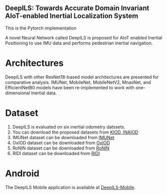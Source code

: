 ## DeepILS: Towards Accurate Domain Invariant AIoT-enabled Inertial Localization System

This is the Pytorch implementation

A novel Neural Network called DeepILS is proposed for AIoT enabled Inertial Positioning to use IMU data and performs pedestrian inertial navigation. 


# Architectures
DeepILS with other ResNet18-based model architectures are presented for comparative analysis. IMUNet, MobileNet, MobileNetV2, MnasNet, and EfficientNetB0 models have been re-implemented to work with one-dimensional Inertial data.

# Dataset
1. DeepILS is evaluated on six inertial odometry datssets.
2. You can download the proposed datasets from [KIOD, INAIOD](https://drive.google.com/file/d/1qtACj3BOiiOi0pgD0BrE8zD5OmH-Xi1A/view?usp=sharing)
3. IMUNet dataset can be downloaded from [IMUNet](https://www.dropbox.com/scl/fi/7o6qr0vexylxhec2u4xoi/IMUNet_dataset.zip?rlkey=h8u5374ow5djg2ybul74q2e5q&dl=0https://www.dropbox.com/scl/fi/7o6qr0vexylxhec2u4xoi/IMUNet_dataset.zip?rlkey=h8u5374ow5djg2ybul74q2e5q&dl=0)
4. OxIOD dataset can be downloaded from [OxIOD](https://drive.google.com/open?id=1UCHY3ENCybcBNyiC2wx1gQEWSLqzJag0)
5. RoNIN dataset can be downloaded from [RoNIN](https://ronin.cs.sfu.ca/#dataset)
6. RIDI dataset can be downloaded from [RIDI](https://www.kaggle.com/code/kmader/ridi-data-overview/data)


# Android
The DeepILS Mobile application is available at [DeepILS-Mobile](). 


